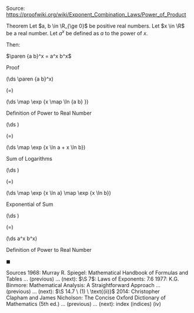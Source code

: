 # 

Source: https://proofwiki.org/wiki/Exponent_Combination_Laws/Power_of_Product

Theorem
Let $a, b \in \R_{\ge 0}$ be positive real numbers.
Let $x \in \R$ be a real number.
Let $a^x$ be defined as $a$ to the power of $x$.

Then:

$\paren {a b}^x = a^x b^x$


Proof













\(\ds \paren {a b}^x\)

\(=\)







\(\ds \map \exp {x \map \ln {a b} }\)





Definition of Power to Real Number














\(\ds \)

\(=\)







\(\ds \map \exp {x \ln a + x \ln b}\)





Sum of Logarithms














\(\ds \)

\(=\)







\(\ds \map \exp {x \ln a} \map \exp {x \ln b}\)





Exponential of Sum














\(\ds \)

\(=\)







\(\ds a^x b^x\)





Definition of Power to Real Number



$\blacksquare$


Sources
1968: Murray R. Spiegel: Mathematical Handbook of Formulas and Tables ... (previous) ... (next): $\S 7$: Laws of Exponents: $7.6$
1977: K.G. Binmore: Mathematical Analysis: A Straightforward Approach ... (previous) ... (next): $\S 14.7 \ (1) \ \text{(ii)}$
2014: Christopher Clapham and James Nicholson: The Concise Oxford Dictionary of Mathematics (5th ed.) ... (previous) ... (next): index (indices) (iv)




